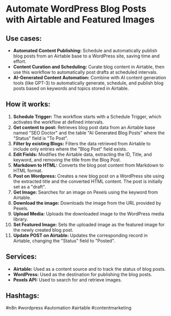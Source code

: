 # Automate WordPress Blog Posts with Airtable and Featured Images

## Use cases:

- **Automated Content Publishing:** Schedule and automatically publish blog posts from an Airtable base to a WordPress site, saving time and effort.
- **Content Curation and Scheduling:** Curate blog content in Airtable, then use this workflow to automatically post drafts at scheduled intervals.
- **AI-Generated Content Automation:** Combine with AI content generation tools (like GPT-3) to automatically generate, schedule, and publish blog posts based on keywords and topics stored in Airtable.

## How it works:

1.  **Schedule Trigger:** The workflow starts with a Schedule Trigger, which activates the workflow at defined intervals.
2.  **Get content to post:** Retrieves blog post data from an Airtable base named "SEO Doctor" and the table "AI Generated Blog Posts" where the "Status" field is "To Post".
3.  **Filter by existing Blogs:** Filters the data retrieved from Airtable to include only entries where the "Blog Post" field exists.
4.  **Edit Fields:** Modifies the Airtable data, extracting the ID, Title, and keyword, and removing the title from the Blog Post.
5.  **Markdown to HTML:** Converts the blog post content from Markdown to HTML format.
6.  **Post on Wordpress:** Creates a new blog post on a WordPress site using the extracted title and the converted HTML content. The post is initially set as a "draft".
7.  **Get Image:** Searches for an image on Pexels using the keyword from Airtable.
8.  **Download the image:** Downloads the image from the URL provided by Pexels.
9.  **Upload Media:** Uploads the downloaded image to the WordPress media library.
10. **Set Featured Image:** Sets the uploaded image as the featured image for the newly created blog post.
11. **Update POST on Airtable:** Updates the corresponding record in Airtable, changing the "Status" field to "Posted".

## Services:

-   **Airtable:** Used as a content source and to track the status of blog posts.
-   **WordPress:** Used as the destination for publishing the blog posts.
-   **Pexels API:** Used to search for and retrieve images.

## Hashtags:

#n8n #wordpress #automation #airtable #contentmarketing
